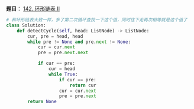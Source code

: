 **题目**：
<a href="https://leetcode-cn.com/problems/linked-list-cycle-ii/" target="_blank">142. 环形链表 II</a>

```python
# 和环形链表大致一样，多了第二次循环查找一下这个值，同时往下走再次相等就是这个值了
class Solution:
    def detectCycle(self, head: ListNode) -> ListNode:
        cur, pre = head, head
        while pre != None and pre.next != None:
            cur = cur.next
            pre = pre.next.next

            if cur == pre:
                cur = head
                while True:
                    if cur == pre:
                        return cur
                    cur = cur.next
                    pre = pre.next
        return None
```
